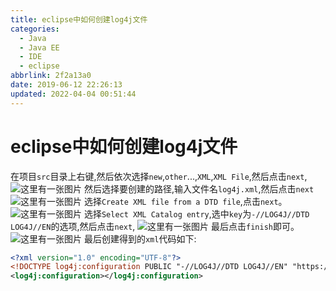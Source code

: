 ```yaml
---
title: eclipse中如何创建log4j文件
categories: 
  - Java
  - Java EE
  - IDE
  - eclipse
abbrlink: 2f2a13a0
date: 2019-06-12 22:26:13
updated: 2022-04-04 00:51:44
---
```

# eclipse中如何创建log4j文件 #
在项目`src`目录上右键,然后依次选择`new`,`other`...,`XML`,`XML File`,然后点击`next`,
![这里有一张图片](https://image-1257720033.cos.ap-shanghai.myqcloud.com/blog/JavaEE/IDE/Eclipse/log4j/newLog4jXmlFile/1.png)
然后选择要创建的路径,输入文件名`log4j.xml`,然后点击`next`
![这里有一张图片](https://image-1257720033.cos.ap-shanghai.myqcloud.com/blog/JavaEE/IDE/Eclipse/log4j/newLog4jXmlFile/2.png)
选择`Create XML file from a DTD file`,点击`next`。
![这里有一张图片](https://image-1257720033.cos.ap-shanghai.myqcloud.com/blog/JavaEE/IDE/Eclipse/log4j/newLog4jXmlFile/3.png)
选择`Select XML Catalog entry`,选中`key`为`-//LOG4J//DTD LOG4J//EN`的选项,然后点击`next`,
![这里有一张图片](https://image-1257720033.cos.ap-shanghai.myqcloud.com/blog/JavaEE/IDE/Eclipse/log4j/newLog4jXmlFile/4.png)
最后点击`finish`即可。
![这里有一张图片](https://image-1257720033.cos.ap-shanghai.myqcloud.com/blog/JavaEE/IDE/Eclipse/log4j/newLog4jXmlFile/5.png)
最后创建得到的`xml`代码如下:
```xml
<?xml version="1.0" encoding="UTF-8"?>
<!DOCTYPE log4j:configuration PUBLIC "-//LOG4J//DTD LOG4J//EN" "https://logging.apache.org/log4j/1.2/apidocs/org/apache/log4j/xml/doc-files/log4j.dtd" >
<log4j:configuration></log4j:configuration>
```
